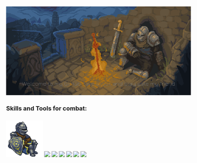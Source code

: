 </p alaing="center"> <img src="https://github.com/Higlik/Higlik/blob/main/BG.gif" width= "1000" /> <p aling="center">   
<h3 aling="left">Skills and Tools for combat: <h3>     
<img src="https://github.com/Higlik/Higlik/blob/main/CD1.gif" width="100" />       
<img src="https://cdn.jsdelivr.net/gh/devicons/devicon/icons/java/java-original-wordmark.svg" width="60" />     
<img src="https://cdn.jsdelivr.net/gh/devicons/devicon/icons/spring/spring-original-wordmark.svg" width="60"  />     
<img src="https://cdn.jsdelivr.net/gh/devicons/devicon/icons/python/python-original-wordmark.svg" width= "60"/>     
<img src="https://cdn.jsdelivr.net/gh/devicons/devicon/icons/mysql/mysql-original-wordmark.svg" width="60"/>     
<img src="https://cdn.jsdelivr.net/gh/devicons/devicon/icons/react/react-original-wordmark.svg" width="60"/>     
<img src="https://cdn.jsdelivr.net/gh/devicons/devicon/icons/csharp/csharp-original.svg" width="60" />     
<img src="https://cdn.jsdelivr.net/gh/devicons/devicon/icons/h
